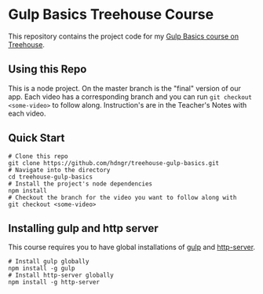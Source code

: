 # Gulp Basics Treehouse Course
This repository contains the project code for my [Gulp Basics course on Treehouse](https://teamtreehouse.com/library/gulp-basics).

## Using this Repo
This is a node project.  On the master branch is the "final" version of our app.  Each video has a corresponding branch and you can run `git checkout <some-video>` to follow along.  Instruction's are in the Teacher's Notes with each video.

## Quick Start
```
# Clone this repo
git clone https://github.com/hdngr/treehouse-gulp-basics.git
# Navigate into the directory
cd treehouse-gulp-basics
# Install the project's node dependencies
npm install
# Checkout the branch for the video you want to follow along with
git checkout <some-video>
```

## Installing gulp and http server
This course requires you to have global installations of [gulp](http://gulpjs.com/) and [http-server](https://www.npmjs.com/package/http-server).

```
# Install gulp globally
npm install -g gulp
# Install http-server globally
npm install -g http-server
```
